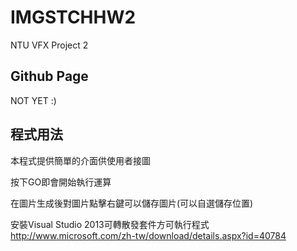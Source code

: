 # IMGSTCHHW2
NTU VFX Project 2

## Github Page

NOT YET :)

## 程式用法

本程式提供簡單的介面供使用者接圖

按下GO即會開始執行運算

在圖片生成後對圖片點擊右鍵可以儲存圖片(可以自選儲存位置)

安裝Visual Studio 2013可轉散發套件方可執行程式 http://www.microsoft.com/zh-tw/download/details.aspx?id=40784
